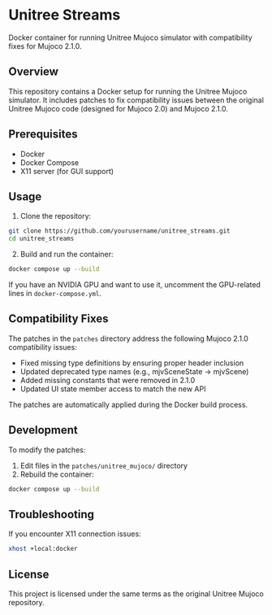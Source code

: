 # Unitree Streams

Docker container for running Unitree Mujoco simulator with compatibility fixes for Mujoco 2.1.0.

## Overview

This repository contains a Docker setup for running the Unitree Mujoco simulator. It includes patches to fix compatibility issues between the original Unitree Mujoco code (designed for Mujoco 2.0) and Mujoco 2.1.0.

## Prerequisites

- Docker
- Docker Compose
- X11 server (for GUI support)

## Usage

1. Clone the repository:
```bash
git clone https://github.com/yourusername/unitree_streams.git
cd unitree_streams
```

2. Build and run the container:
```bash
docker compose up --build
```

If you have an NVIDIA GPU and want to use it, uncomment the GPU-related lines in `docker-compose.yml`.

## Compatibility Fixes

The patches in the `patches` directory address the following Mujoco 2.1.0 compatibility issues:

- Fixed missing type definitions by ensuring proper header inclusion
- Updated deprecated type names (e.g., mjvSceneState → mjvScene)
- Added missing constants that were removed in 2.1.0
- Updated UI state member access to match the new API

The patches are automatically applied during the Docker build process.

## Development

To modify the patches:

1. Edit files in the `patches/unitree_mujoco/` directory
2. Rebuild the container:
```bash
docker compose up --build
```

## Troubleshooting

If you encounter X11 connection issues:
```bash
xhost +local:docker
```

## License

This project is licensed under the same terms as the original Unitree Mujoco repository.